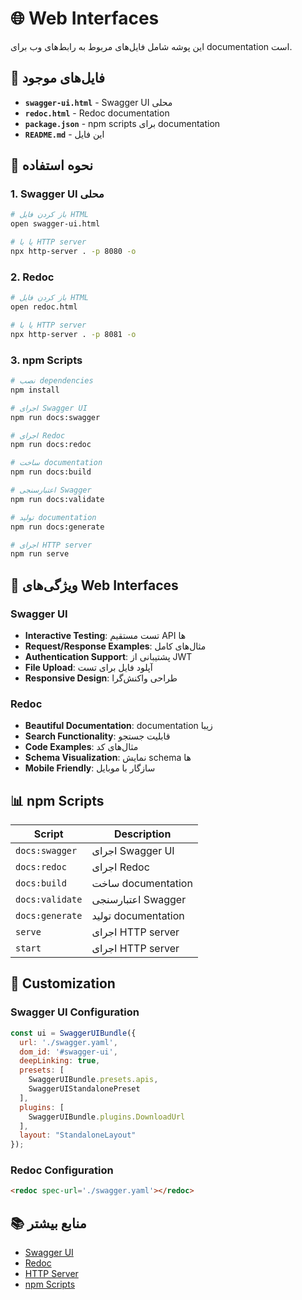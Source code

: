 # 🌐 Web Interfaces

این پوشه شامل فایل‌های مربوط به رابط‌های وب برای documentation است.

## 📁 فایل‌های موجود

- **`swagger-ui.html`** - Swagger UI محلی
- **`redoc.html`** - Redoc documentation
- **`package.json`** - npm scripts برای documentation
- **`README.md`** - این فایل

## 🚀 نحوه استفاده

### 1. Swagger UI محلی
```bash
# باز کردن فایل HTML
open swagger-ui.html

# یا با HTTP server
npx http-server . -p 8080 -o
```

### 2. Redoc
```bash
# باز کردن فایل HTML
open redoc.html

# یا با HTTP server
npx http-server . -p 8081 -o
```

### 3. npm Scripts
```bash
# نصب dependencies
npm install

# اجرای Swagger UI
npm run docs:swagger

# اجرای Redoc
npm run docs:redoc

# ساخت documentation
npm run docs:build

# اعتبارسنجی Swagger
npm run docs:validate

# تولید documentation
npm run docs:generate

# اجرای HTTP server
npm run serve
```

## 🔧 ویژگی‌های Web Interfaces

### Swagger UI
- **Interactive Testing**: تست مستقیم API ها
- **Request/Response Examples**: مثال‌های کامل
- **Authentication Support**: پشتیبانی از JWT
- **File Upload**: آپلود فایل برای تست
- **Responsive Design**: طراحی واکنش‌گرا

### Redoc
- **Beautiful Documentation**: documentation زیبا
- **Search Functionality**: قابلیت جستجو
- **Code Examples**: مثال‌های کد
- **Schema Visualization**: نمایش schema ها
- **Mobile Friendly**: سازگار با موبایل

## 📊 npm Scripts

| Script | Description |
|--------|-------------|
| `docs:swagger` | اجرای Swagger UI |
| `docs:redoc` | اجرای Redoc |
| `docs:build` | ساخت documentation |
| `docs:validate` | اعتبارسنجی Swagger |
| `docs:generate` | تولید documentation |
| `serve` | اجرای HTTP server |
| `start` | اجرای HTTP server |

## 🔧 Customization

### Swagger UI Configuration
```javascript
const ui = SwaggerUIBundle({
  url: './swagger.yaml',
  dom_id: '#swagger-ui',
  deepLinking: true,
  presets: [
    SwaggerUIBundle.presets.apis,
    SwaggerUIStandalonePreset
  ],
  plugins: [
    SwaggerUIBundle.plugins.DownloadUrl
  ],
  layout: "StandaloneLayout"
});
```

### Redoc Configuration
```html
<redoc spec-url='./swagger.yaml'></redoc>
```

## 📚 منابع بیشتر

- [Swagger UI](https://swagger.io/tools/swagger-ui/)
- [Redoc](https://redoc.ly/)
- [HTTP Server](https://www.npmjs.com/package/http-server)
- [npm Scripts](https://docs.npmjs.com/cli/v7/commands/npm-run-script)
